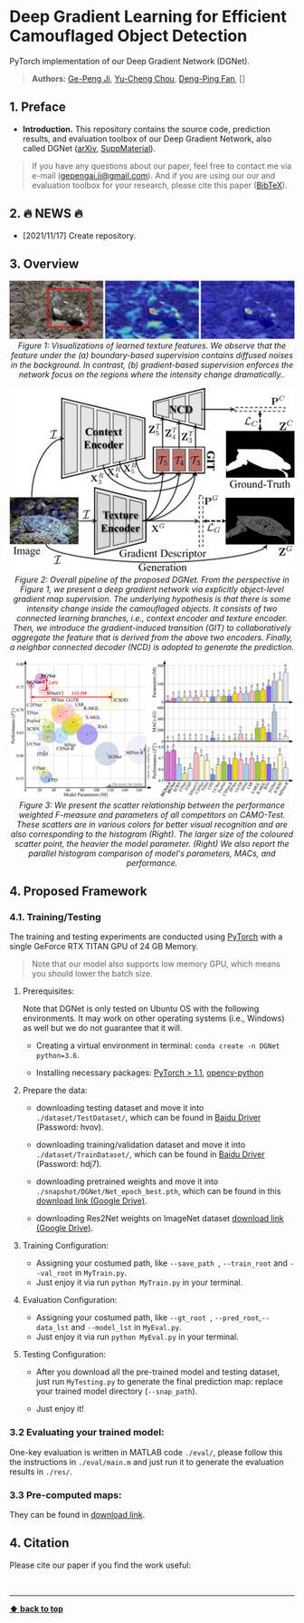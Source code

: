 # Deep Gradient Learning for Efficient Camouflaged Object Detection

PyTorch implementation of our Deep Gradient Network (DGNet).

> **Authors:** 
> [Ge-Peng Ji](https://scholar.google.com/citations?user=oaxKYKUAAAAJ&hl=en),
> [Yu-Cheng Chou](https://scholar.google.com/citations?user=YVNRBTcAAAAJ&hl=en),
> [Deng-Ping Fan](https://dpfan.net/), 
> []

## 1. Preface

- **Introduction.** This repository contains the source code, prediction results, and evaluation toolbox of our Deep Gradient Network, also called DGNet ([arXiv](), [SuppMaterial]()).

> If you have any questions about our paper, feel free to contact me via e-mail (gepengai.ji@gmail.com). 
> And if you are using our our and evaluation toolbox for your research, please cite this paper ([BibTeX](#4-citation)).


## 2. :fire: NEWS :fire:

- [2021/11/17] Create repository.


## 3. Overview

<p align="center">
    <img src="./assest/FeatureVis.pdf"/> <br />
    <em> 
    Figure 1: Visualizations of learned texture features. We observe that the feature under the (a) boundary-based supervision contains diffused noises in the background. 
    In contrast, (b) gradient-based supervision enforces the network focus on the regions where the intensity change dramatically..
    </em>
</p>

<p align="center">
    <img src="./assest/DGNet-Framework.pdf"/> <br />
    <em> 
    Figure 2: Overall pipeline of the proposed DGNet. From the perspective in Figure 1, we present a deep gradient network via explicitly object-level gradient map supervision. The underlying hypothesis is that there is some intensity change inside the camouflaged objects. It consists of two connected learning branches, i.e., context encoder and texture encoder. Then, we introduce the gradient-induced transition (GIT) to collaboratively aggregate the feature that is derived from the above two encoders. Finally, a neighbor connected decoder (NCD) is adopted to generate the prediction.
    </em>
</p>

<p align="center">
    <img src="./assest/BubbleBarFig.pdf"/> <br />
    <em> 
    Figure 3: We present the scatter relationship between the performance weighted F-measure and parameters of all competitors on CAMO-Test.
    These scatters are in various colors for better visual recognition and are also corresponding to the histogram (Right).
    The larger size of the coloured scatter point, the heavier the model parameter.
    (Right) We also report the parallel histogram comparison of model's parameters, MACs, and performance.
    </em>
</p>


## 4. Proposed Framework

### 4.1. Training/Testing

The training and testing experiments are conducted using [PyTorch](https://github.com/pytorch/pytorch) with 
a single GeForce RTX TITAN GPU of 24 GB Memory.

> Note that our model also supports low memory GPU, which means you should lower the batch size.

1. Prerequisites:
  
    Note that DGNet is only tested on Ubuntu OS with the following environments. 
    It may work on other operating systems (i.e., Windows) as well but we do not guarantee that it will.
    
    + Creating a virtual environment in terminal: `conda create -n DGNet python=3.6`.
    
    + Installing necessary packages: [PyTorch > 1.1](https://pytorch.org/), [opencv-python](https://pypi.org/project/opencv-python/)

1. Prepare the data:

    + downloading testing dataset and move it into `./dataset/TestDataset/`, 
    which can be found in [Baidu Driver](https://pan.baidu.com/s/16QnoxIK3UB_QwnGZMCZ3uQ) (Password: hvov).

    + downloading training/validation dataset and move it into `./dataset/TrainDataset/`, 
    which can be found in [Baidu Driver](https://pan.baidu.com/s/1yKaGYr4oztR0lGan1nJ4kQ) (Password: hdj7).
    
    + downloading pretrained weights and move it into `./snapshot/DGNet/Net_epoch_best.pth`, 
    which can be found in this [download link (Google Drive)](https://drive.google.com/file/d/1XrUOmgB86L84JefoNq0gq2scBZjGaTkm/view?usp=sharing).
    
    + downloading Res2Net weights on ImageNet dataset [download link (Google Drive)](https://drive.google.com/file/d/1_1N-cx1UpRQo7Ybsjno1PAg4KE1T9e5J/view?usp=sharing).
   
1. Training Configuration:

    + Assigning your costumed path, like `--save_path `, `--train_root` and `--val_root` in `MyTrain.py`.
    + Just enjoy it via run `python MyTrain.py` in your terminal.
    
1. Evaluation Configuration:

    + Assigning your costumed path, like `--gt_root `, `--pred_root`,`--data_lst` and `--model_lst` in `MyEval.py`.
    + Just enjoy it via run `python MyEval.py` in your terminal.

1. Testing Configuration:

    + After you download all the pre-trained model and testing dataset, just run `MyTesting.py` to generate the final prediction map: 
    replace your trained model directory (`--snap_path`).
    
    + Just enjoy it!

### 3.2 Evaluating your trained model:

One-key evaluation is written in MATLAB code `./eval/`, 
please follow this the instructions in `./eval/main.m` and just run it to generate the evaluation results in `./res/`.

### 3.3 Pre-computed maps: 
They can be found in [download link]().


## 4. Citation

Please cite our paper if you find the work useful: 

​    

---

**[⬆ back to top](#0-preface)**

